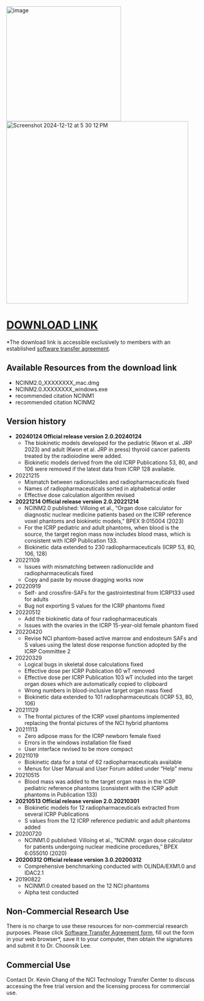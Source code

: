 <img width="300" alt="image" src="https://user-images.githubusercontent.com/22055904/233450972-15856234-7bf7-4035-9e56-cdd239c9d07d.png">

<img width="476" alt="Screenshot 2024-12-12 at 5 30 12 PM" src="https://github.com/user-attachments/assets/a157eb75-c7b5-4f6b-aa4f-6c2acbf911e7" />

# [DOWNLOAD LINK](https://nih-my.sharepoint.com/:f:/r/personal/leechoonsik_nih_gov/Documents/ncidoseshare/NCINM?csf=1&web=1&e=RmxzpI)
*The download link is accessible exclusively to members with an established [software transfer agreement](https://dceg.cancer.gov/tools/radiation-dosimetry-tools/ncidose-software-transfer-agreement.pdf).

## Available Resources from the download link
- NCINM2.0_XXXXXXXX_mac.dmg
- NCINM2.0.XXXXXXXX_windows.exe
- recommended citation NCINM1
- recommended citation NCINM2

## Version history
- **20240124 Official release version 2.0.20240124**
  - The biokinetic models developed for the pediatric (Kwon et al. JRP 2023) and adult (Kwon et al. JRP in press) thyroid cancer patients treated by the radioiodine were added.
  - Biokinetic models derived from the old ICRP Publications 53, 80, and 106 were removed if the latest data from ICRP 128 available.
- 20221215
  - Mismatch between radionuclides and radiopharmaceuticals fixed
  - Names of radiopharmaceuticals sorted in alphabetical order
  - Effective dose calculation algorithm revised
- **20221214 Official release version 2.0.20221214**
  - NCINM2.0 published: Villoing et al., “Organ dose calculator for diagnostic nuclear medicine patients based on the ICRP reference voxel phantoms and biokinetic models,” BPEX 9:015004 (2023)
  - For the ICRP pediatric and adult phantoms, when blood is the source, the target region mass now includes blood mass, which is consistent with ICRP Publication 133.
  - Biokinetic data extended to 230 radiopharmaceuticals (ICRP 53, 80, 106, 128)
- 20221109
  - Issues with mismatching between radionuclide and radiopharmaceuticals fixed
  - Copy and paste by mouse dragging works now
- 20220919
  - Self- and crossfire-SAFs for the gastrointestinal from ICRP133 used for adults
  - Bug not exporting S values for the ICRP phantoms fixed
- 20220512
  - Add the biokinetic data of four radiopharmaceuticals
  - Issues with the ovaries in the ICRP 15-year-old female phantom fixed
- 20220420
  - Revise NCI phantom-based active marrow and endosteum SAFs and S values using the latest dose response function adopted by the ICRP Committee 2
- 20220329
  - Logical bugs in skeletal dose calculations fixed
  - Effective dose per ICRP Publication 60 wT removed
  - Effective dose per ICRP Publication 103 wT included into the target organ doses which are automatically copied to clipboard
  - Wrong numbers in blood-inclusive target organ mass fixed
  - Biokinetic data extended to 101 radiopharmaceuticals (ICRP 53, 80, 106)
- 20211129
  - The frontal pictures of the ICRP voxel phantoms implemented replacing the frontal pictures of the NCI hybrid phantoms
- 20211113
  - Zero adipose mass for the ICRP newborn female fixed
  - Errors in the windows installation file fixed
  - User interface revised to be more compact
- 20211019
  - Biokinetic data for a total of 62 radiopharmaceuticals available
  - Menus for User Manual and User Forum added under “Help” menu
- 20210515
  - Blood mass was added to the target organ mass in the ICRP pediatric reference phantoms (consistent with the ICRP adult phantoms in Publication 133)
- **20210513 Official release version 2.0.20210301**
  - Biokinetic models for 12 radiopharmaceuticals extracted from several ICRP Publications
  - S values from the 12 ICRP reference pediatric and adult phantoms added
- 20200720
  - NCINM1.0 published: Villoing et al., “NCINM: organ dose calculator for patients undergoing nuclear medicine procedures,” BPEX 6:055010  (2020)
- **20200312 Official release version 3.0.20200312**
  - Comprehensive benchmarking conducted with OLINDA/EXM1.0 and IDAC2.1
- 20190822
  - NCINM1.0 created based on the 12 NCI phantoms
  - Alpha test conducted

## Non-Commercial Research Use

There is no charge to use these resources for non-commercial research purposes. Please click [Software Transfer Agreement form](https://dceg.cancer.gov/tools/radiation-dosimetry-tools/ncidose-software-transfer-agreement.pdf), fill out the form in your web browser*, save it to your computer, then obtain the signatures and submit it to Dr. Choonsik Lee.

## Commercial Use

Contact Dr. Kevin Chang of the NCI Technology Transfer Center to discuss accessing the free trial version and the licensing process for commercial use.
